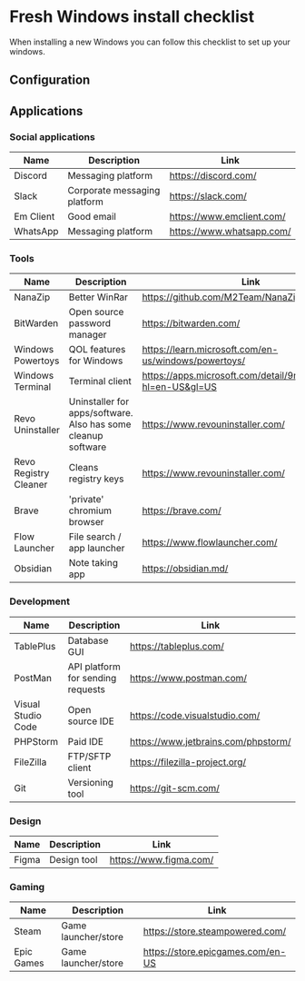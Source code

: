 # Fresh Windows install checklist

When installing a new Windows you can follow this checklist to set up your windows.

## Configuration

## Applications

### Social applications

| Name      | Description                  | Link                      |
| --------- | ---------------------------- | ------------------------- |
| Discord   | Messaging platform           | https://discord.com/      |
| Slack     | Corporate messaging platform | https://slack.com/        |
| Em Client | Good email                   | https://www.emclient.com/ |
| WhatsApp  | Messaging platform           | https://www.whatsapp.com/ |

### Tools

| Name                  | Description                                                   | Link                                                          |
| --------------------- | ------------------------------------------------------------- | ------------------------------------------------------------- |
| NanaZip               | Better WinRar                                                 | https://github.com/M2Team/NanaZip                             |
| BitWarden             | Open source password manager                                  | https://bitwarden.com/                                        |
| Windows Powertoys     | QOL features for Windows                                      | https://learn.microsoft.com/en-us/windows/powertoys/          |
| Windows Terminal      | Terminal client                                               | https://apps.microsoft.com/detail/9n0dx20hk701?hl=en-US&gl=US |
| Revo Uninstaller      | Uninstaller for apps/software. Also has some cleanup software | https://www.revouninstaller.com/                              |
| Revo Registry Cleaner | Cleans registry keys                                          | https://www.revouninstaller.com/                              |
| Brave                 | 'private' chromium browser                                    | https://brave.com/                                            |
| Flow Launcher         | File search / app launcher                                    | https://www.flowlauncher.com/                                 |
| Obsidian              | Note taking app                                               | https://obsidian.md/                                          |

### Development

| Name               | Description                       | Link                                |
| ------------------ | --------------------------------- | ----------------------------------- |
| TablePlus          | Database GUI                      | https://tableplus.com/              |
| PostMan            | API platform for sending requests | https://www.postman.com/            |
| Visual Studio Code | Open source IDE                   | https://code.visualstudio.com/      |
| PHPStorm           | Paid IDE                          | https://www.jetbrains.com/phpstorm/ |
| FileZilla          | FTP/SFTP client                   | https://filezilla-project.org/      |
| Git                | Versioning tool                   | https://git-scm.com/                |

### Design

| Name  | Description | Link                   |
| ----- | ----------- | ---------------------- |
| Figma | Design tool | https://www.figma.com/ |

### Gaming

| Name       | Description         | Link                              |
| ---------- | ------------------- | --------------------------------- |
| Steam      | Game launcher/store | https://store.steampowered.com/   |
| Epic Games | Game launcher/store | https://store.epicgames.com/en-US |
